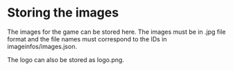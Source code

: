# Storing the images
The images for the game can be stored here. The images must be in .jpg file 
format and the file names must correspond to the IDs in imageinfos/images.json. 

The logo can also be stored as logo.png.
